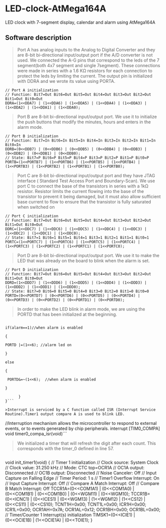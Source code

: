# LED-clock-AtMega164A
LED clock with 7-segment display, calendar and alarm using AtMega164A

## Software description
> Port A has analog inputs to the Analog to Digital Converter and they are 8-bit bi-directional input/output port if the A/D converter is not used.
We connected the A-G pins that correspond to the leds of the 7 segment(both 4x7 segment and single 7segment). These connections were made in series with a 1.6 KΩ resistors for each connection to protect the leds by limiting the current. 
The output pin is initialized with DDRA and we wrote its value using PORTA. 
```
// Port A initialization
// Function: Bit7=Out Bit6=Out Bit5=Out Bit4=Out Bit3=Out Bit2=Out Bit1=Out Bit0=Out 
DDRA=(1<<DDA7) | (1<<DDA6) | (1<<DDA5) | (1<<DDA4) | (1<<DDA3) | (1<<DDA2) | (1<<DDA1) | (1<<DDA0);

```
 >Port B are 8-bit bi-directional input/output port. We use it to initialize the push buttons that modify the minutes, hours and enters in the alarm mode.
```
// Port B initialization
// Function: Bit7=In Bit6=In Bit5=In Bit4=In Bit3=In Bit2=In Bit1=In Bit0=In 
DDRB=(0<<DDB7) | (0<<DDB6) | (0<<DDB5) | (0<<DDB4) | (0<<DDB3) | (0<<DDB2) | (0<<DDB1) | (0<<DDB0);
// State: Bit7=P Bit6=P Bit5=P Bit4=P Bit3=P Bit2=P Bit1=P Bit0=P 
PORTB=(1<<PORTB7) | (1<<PORTB6) | (1<<PORTB5) | (1<<PORTB4) | (1<<PORTB3) | (1<<PORTB2) | (1<<PORTB1) | (1<<PORTB0);
```

>Port C are 8-bit bi-directional input/output port and they have JTAG interface ( Standard Test Access Port and Boundary-Scan). 
>We use port C to connect the base of the transistors in series with a 1kΩ resistor. Resistor limits the current flowing into the base of the transistor to prevent it being damaged, but it must also allow sufficient base current to flow to ensure that the transistor is fully saturated when switched on
```
// Port C initialization
// Function: Bit7=Out Bit6=Out Bit5=Out Bit4=Out Bit3=Out Bit2=Out Bit1=Out Bit0=Out 
DDRC=(1<<DDC7) | (1<<DDC6) | (1<<DDC5) | (1<<DDC4) | (1<<DDC3) | (1<<DDC2) | (1<<DDC1) | (1<<DDC0);
// State: Bit7=1 Bit6=1 Bit5=1 Bit4=1 Bit3=1 Bit2=1 Bit1=1 Bit0=1 
PORTC=(1<<PORTC7) | (1<<PORTC6) | (1<<PORTC5) | (1<<PORTC4) | (1<<PORTC3) | (1<<PORTC2) | (1<<PORTC1) | (1<<PORTC0);
```

>Port D are 8-bit bi-directional input/output port. We use it to make the LED that was already on the board to blink when the alarm is set.
```
// Port D initialization
// Function: Bit7=Out Bit6=Out Bit5=Out Bit4=Out Bit3=Out Bit2=Out Bit1=Out Bit0=Out 
DDRD=(1<<DDD7) | (1<<DDD6) | (1<<DDD5) | (1<<DDD4) | (1<<DDD3) | (1<<DDD2) | (1<<DDD1) | (1<<DDD0);
// State: Bit7=0 Bit6=0 Bit5=0 Bit4=0 Bit3=0 Bit2=0 Bit1=0 Bit0=0 
PORTD=(0<<PORTD7) | (0<<PORTD6) | (0<<PORTD5) | (0<<PORTD4) | (0<<PORTD3) | (0<<PORTD2) | (0<<PORTD1) | (0<<PORTD0);
```


> In order to make the LED blink in alarm mode, we are using the PORTD that has been initialized at the beginning.
```

if(alarm==1)//when alarm is enabled

{

PORTD |=(1<<6); //alarm led on

}

else

{

 PORTD&=~(1<<6);  //when alarm is enabled

}

      }
}```

>Interrupt is serviced by a C function called ISR (Interrupt Service  Routine).Timer1 output compare A is used to blink LED. 
```
//Interruption mechanism allows the microcontroller to respond to external events, or to events generated by chip peripherals.
interrupt [TIM0_COMPA] void timer0_compa_isr(void)```

>We initialized a timer that will refresh the digit after each count. This corresponds with the timer_0 defined in line 57.
```
```
void init_timer1(void) 
{
// Timer 1 initialization
// Clock source: System Clock
// Clock value: 31.250 kHz
// Mode: CTC top=OCR1A
// OC1A output: Disconnected
// OC1B output: Disconnected
// Noise Canceler: Off
// Input Capture on Falling Edge
// Timer Period: 1 s
// Timer1 Overflow Interrupt: On
// Input Capture Interrupt: Off
// Compare A Match Interrupt: Off
// Compare B Match Interrupt: Off
TCCR1A=(0<<COM1A1) | (0<<COM1A0) | (0<<COM1B1) | (0<<COM1B0) | (0<<WGM11) | (0<<WGM10);
TCCR1B=(0<<ICNC1) | (0<<ICES1) | (0<<WGM13) | (1<<WGM12) | (1<<CS12) | (0<<CS11) | (0<<CS10);
TCNT1H=0x00;
TCNT1L=0x00;
ICR1H=0x00;
ICR1L=0x00;
OCR1AH=0x7A; 
OCR1AL=0x12; 
OCR1BH=0x00;
OCR1BL=0x00;
// Timer/Counter 1 Interrupt(s) initialization
TIMSK1=(0<<ICIE1) | (0<<OCIE1B) | (1<<OCIE1A) | (0<<TOIE1);
}
```
